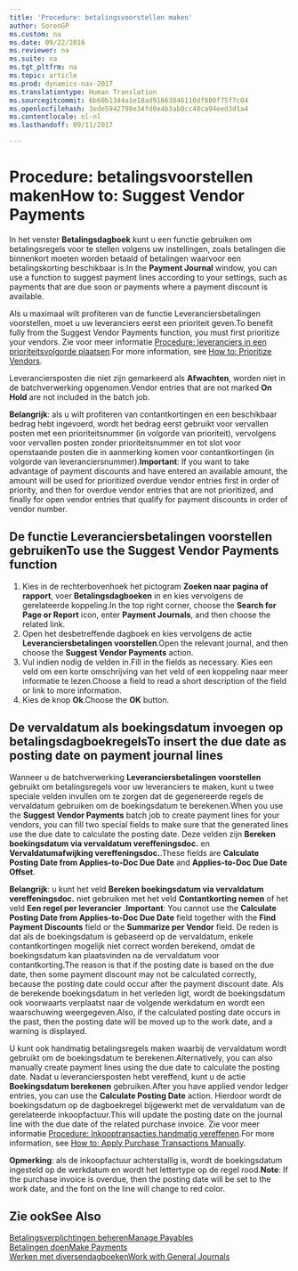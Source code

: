 ```yaml
---
title: 'Procedure: betalingsvoorstellen maken'
author: SorenGP
ms.custom: na
ms.date: 09/22/2016
ms.reviewer: na
ms.suite: na
ms.tgt_pltfrm: na
ms.topic: article
ms.prod: dynamics-nav-2017
ms.translationtype: Human Translation
ms.sourcegitcommit: 6b60b1344a1e18ad91863046110df880f75f7c04
ms.openlocfilehash: 3ede5942798e34fd0e4b3ab8cc48ca94eed3d1a4
ms.contentlocale: nl-nl
ms.lasthandoff: 09/11/2017

---
```


# <a name="how-to-suggest-vendor-payments"></a><span data-ttu-id="87106-102">Procedure: betalingsvoorstellen maken</span><span class="sxs-lookup"><span data-stu-id="87106-102">How to: Suggest Vendor Payments</span></span>
<span data-ttu-id="87106-103">In het venster **Betalingsdagboek** kunt u een functie gebruiken om betalingsregels voor te stellen volgens uw instellingen, zoals betalingen die binnenkort moeten worden betaald of betalingen waarvoor een betalingskorting beschikbaar is.</span><span class="sxs-lookup"><span data-stu-id="87106-103">In the **Payment Journal** window, you can use a function to suggest payment lines according to your settings, such as payments that are due soon or payments where a payment discount is available.</span></span>

<span data-ttu-id="87106-104">Als u maximaal wilt profiteren van de functie Leveranciersbetalingen voorstellen, moet u uw leveranciers eerst een prioriteit geven.</span><span class="sxs-lookup"><span data-stu-id="87106-104">To benefit fully from the Suggest Vendor Payments function, you must first prioritize your vendors.</span></span> <span data-ttu-id="87106-105">Zie voor meer informatie [Procedure: leveranciers in een prioriteitsvolgorde plaatsen](purchasing-how-prioritize-vendors.md).</span><span class="sxs-lookup"><span data-stu-id="87106-105">For more information, see [How to: Prioritize Vendors](purchasing-how-prioritize-vendors.md).</span></span>

<span data-ttu-id="87106-106">Leveranciersposten die niet zijn gemarkeerd als **Afwachten**, worden niet in de batchverwerking opgenomen.</span><span class="sxs-lookup"><span data-stu-id="87106-106">Vendor entries that are not marked **On Hold** are not included in the batch job.</span></span>  

<span data-ttu-id="87106-107">**Belangrijk**: als u wilt profiteren van contantkortingen en een beschikbaar bedrag hebt ingevoerd, wordt het bedrag eerst gebruikt voor vervallen posten met een prioriteitsnummer (in volgorde van prioriteit), vervolgens voor vervallen posten zonder prioriteitsnummer en tot slot voor openstaande posten die in aanmerking komen voor contantkortingen (in volgorde van leveranciersnummer).</span><span class="sxs-lookup"><span data-stu-id="87106-107">**Important**: If you want to take advantage of payment discounts and have entered an available amount, the amount will be used for prioritized overdue vendor entries first in order of priority, and then for overdue vendor entries that are not prioritized, and finally for open vendor entries that qualify for payment discounts in order of vendor number.</span></span>

## <a name="to-use-the-suggest-vendor-payments-function"></a><span data-ttu-id="87106-108">De functie Leveranciersbetalingen voorstellen gebruiken</span><span class="sxs-lookup"><span data-stu-id="87106-108">To use the Suggest Vendor Payments function</span></span>
1. <span data-ttu-id="87106-109">Kies in de rechterbovenhoek het pictogram **Zoeken naar pagina of rapport**, voer **Betalingsdagboeken** in en kies vervolgens de gerelateerde koppeling.</span><span class="sxs-lookup"><span data-stu-id="87106-109">In the top right corner, choose the **Search for Page or Report** icon, enter **Payment Journals**, and then choose the related link.</span></span>
2. <span data-ttu-id="87106-110">Open het desbetreffende dagboek en kies vervolgens de actie **Leveranciersbetalingen voorstellen**.</span><span class="sxs-lookup"><span data-stu-id="87106-110">Open the relevant journal, and then choose the **Suggest Vendor Payments** action.</span></span>
3. <span data-ttu-id="87106-111">Vul indien nodig de velden in.</span><span class="sxs-lookup"><span data-stu-id="87106-111">Fill in the fields as necessary.</span></span> <span data-ttu-id="87106-112">Kies een veld om een korte omschrijving van het veld of een koppeling naar meer informatie te lezen.</span><span class="sxs-lookup"><span data-stu-id="87106-112">Choose a field to read a short description of the field or link to more information.</span></span>
4. <span data-ttu-id="87106-113">Kies de knop **Ok**.</span><span class="sxs-lookup"><span data-stu-id="87106-113">Choose the **OK** button.</span></span>

## <a name="to-insert-the-due-date-as-posting-date-on-payment-journal-lines"></a><span data-ttu-id="87106-114">De vervaldatum als boekingsdatum invoegen op betalingsdagboekregels</span><span class="sxs-lookup"><span data-stu-id="87106-114">To insert the due date as posting date on payment journal lines</span></span>
<span data-ttu-id="87106-115">Wanneer u de batchverwerking **Leveranciersbetalingen voorstellen** gebruikt om betalingsregels voor uw leveranciers te maken, kunt u twee speciale velden invullen om te zorgen dat de gegenereerde regels de vervaldatum gebruiken om de boekingsdatum te berekenen.</span><span class="sxs-lookup"><span data-stu-id="87106-115">When you use the **Suggest Vendor Payments** batch job to create payment lines for your vendors, you can fill two special fields to make sure that the generated lines use the due date to calculate the posting date.</span></span> <span data-ttu-id="87106-116">Deze velden zijn **Bereken boekingsdatum via vervaldatum vereffeningsdoc.** en **Vervaldatumafwijking vereffeningsdoc.**.</span><span class="sxs-lookup"><span data-stu-id="87106-116">These fields are **Calculate Posting Date from Applies-to-Doc Due Date** and **Applies-to-Doc Due Date Offset**.</span></span>

<span data-ttu-id="87106-117">**Belangrijk**: u kunt het veld **Bereken boekingsdatum via vervaldatum vereffeningsdoc.** niet gebruiken met het veld **Contantkorting nemen** of het veld **Een regel per leverancier** .</span><span class="sxs-lookup"><span data-stu-id="87106-117">**Important**: You cannot use the **Calculate Posting Date from Applies-to-Doc Due Date** field together with the **Find Payment Discounts** field or the **Summarize per Vendor** field.</span></span> <span data-ttu-id="87106-118">De reden is dat als de boekingsdatum is gebaseerd op de vervaldatum, enkele contantkortingen mogelijk niet correct worden berekend, omdat de boekingsdatum kan plaatsvinden na de vervaldatum voor contantkorting.</span><span class="sxs-lookup"><span data-stu-id="87106-118">The reason is that if the posting date is based on the due date, then some payment discount may not be calculated correctly, because the posting date could occur after the payment discount date.</span></span>
<span data-ttu-id="87106-119">Als de berekende boekingsdatum in het verleden ligt, wordt de boekingsdatum ook voorwaarts verplaatst naar de volgende werkdatum en wordt een waarschuwing weergegeven.</span><span class="sxs-lookup"><span data-stu-id="87106-119">Also, if the calculated posting date occurs in the past, then the posting date will be moved up to the work date, and a warning is displayed.</span></span>

<span data-ttu-id="87106-120">U kunt ook handmatig betalingsregels maken waarbij de vervaldatum wordt gebruikt om de boekingsdatum te berekenen.</span><span class="sxs-lookup"><span data-stu-id="87106-120">Alternatively, you can also manually create payment lines using the due date to calculate the posting date.</span></span> <span data-ttu-id="87106-121">Nadat u leveranciersposten hebt vereffend, kunt u de actie **Boekingsdatum berekenen** gebruiken.</span><span class="sxs-lookup"><span data-stu-id="87106-121">After you have applied vendor ledger entries, you can use the **Calculate Posting Date** action.</span></span> <span data-ttu-id="87106-122">Hierdoor wordt de boekingsdatum op de dagboekregel bijgewerkt met de vervaldatum van de gerelateerde inkoopfactuur.</span><span class="sxs-lookup"><span data-stu-id="87106-122">This will update the posting date on the journal line with the due date of the related purchase invoice.</span></span> <span data-ttu-id="87106-123">Zie voor meer informatie [Procedure: Inkooptransacties handmatig vereffenen](payables-how-apply-purchase-transactions-manually.md).</span><span class="sxs-lookup"><span data-stu-id="87106-123">For more information, see [How to: Apply Purchase Transactions Manually](payables-how-apply-purchase-transactions-manually.md).</span></span>  

<span data-ttu-id="87106-124">**Opmerking**: als de inkoopfactuur achterstallig is, wordt de boekingsdatum ingesteld op de werkdatum en wordt het lettertype op de regel rood.</span><span class="sxs-lookup"><span data-stu-id="87106-124">**Note**: If the purchase invoice is overdue, then the posting date will be set to the work date, and the font on the line will change to red color.</span></span>

## <a name="see-also"></a><span data-ttu-id="87106-125">Zie ook</span><span class="sxs-lookup"><span data-stu-id="87106-125">See Also</span></span>
[<span data-ttu-id="87106-126">Betalingsverplichtingen beheren</span><span class="sxs-lookup"><span data-stu-id="87106-126">Manage Payables</span></span>](payables-manage-payables.md)  
[<span data-ttu-id="87106-127">Betalingen doen</span><span class="sxs-lookup"><span data-stu-id="87106-127">Make Payments</span></span>](payables-make-payments.md)  
[<span data-ttu-id="87106-128">Werken met diversendagboeken</span><span class="sxs-lookup"><span data-stu-id="87106-128">Work with General Journals</span></span>](ui-work-general-journals.md)

